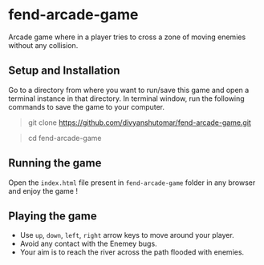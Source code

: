 # fend-arcade-game

Arcade game where in a player tries to cross a zone of moving enemies without any collision.

## Setup and Installation
Go to a directory from where you want to run/save this game and open a terminal instance in that directory.
In terminal window, run the following commands to save the game to your computer.

> git clone https://github.com/divyanshutomar/fend-arcade-game.git

> cd fend-arcade-game


## Running the game
Open the `index.html` file present in `fend-arcade-game` folder in any browser and enjoy the game !

## Playing the game

* Use `up`, `down`, `left`, `right` arrow keys to move around your player.
* Avoid any contact with the Enemey bugs.
* Your aim is to reach the river across the path flooded with enemies.
